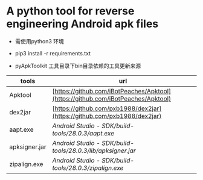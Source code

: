 # A python tool for reverse engineering Android apk files

* 需使用python3 环境

* pip3 install -r requirements.txt

* pyApkToolkit 工具目录下bin目录依赖的工具更新来源

| tools | url |
| ----- | ----- |
| Apktool | [https://github.com/iBotPeaches/Apktool](https://github.com/iBotPeaches/Apktool) |
| dex2jar | [https://github.com/pxb1988/dex2jar](https://github.com/pxb1988/dex2jar) |
| aapt.exe | _Android Studio - SDK/build-tools/28.0.3/aapt.exe_ |
| apksigner.jar |  _Android Studio - SDK/build-tools/28.0.3/lib/apksigner.jar_ |
| zipalign.exe |  _Android Studio - SDK/build-tools/28.0.3/zipalign.exe_ |